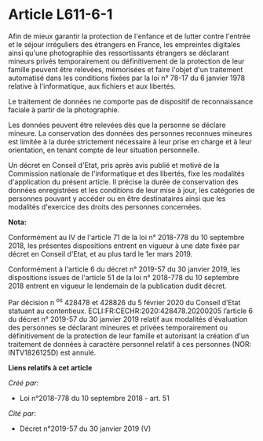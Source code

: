 # Article L611-6-1

Afin de mieux garantir la protection de l'enfance et de lutter contre l'entrée et le séjour irréguliers des étrangers en
France, les empreintes digitales ainsi qu'une photographie des ressortissants étrangers se déclarant mineurs privés
temporairement ou définitivement de la protection de leur famille peuvent être relevées, mémorisées et faire l'objet d'un
traitement automatisé dans les conditions fixées par la loi n° 78-17 du 6 janvier 1978 relative à l'informatique, aux
fichiers et aux libertés.

Le traitement de données ne comporte pas de dispositif de reconnaissance faciale à partir de la photographie.

Les données peuvent être relevées dès que la personne se déclare mineure. La conservation des données des personnes reconnues
mineures est limitée à la durée strictement nécessaire à leur prise en charge et à leur orientation, en tenant compte de leur
situation personnelle.

Un décret en Conseil d'Etat, pris après avis publié et motivé de la Commission nationale de l'informatique et des libertés,
fixe les modalités d'application du présent article. Il précise la durée de conservation des données enregistrées et les
conditions de leur mise à jour, les catégories de personnes pouvant y accéder ou en être destinataires ainsi que les
modalités d'exercice des droits des personnes concernées.

**Nota:**

Conformément au IV de l'article 71 de la loi n° 2018-778 du 10 septembre 2018, les présentes dispositions entrent en vigueur
à une date fixée par décret en Conseil d'Etat, et au plus tard le 1er mars 2019.

Conformément à l'article 6 du décret n° 2019-57 du 30 janvier 2019, les dispositions issues de l'article 51 de la loi n°
2018-778 du 10 septembre 2018 entrent en vigueur le lendemain de la publication dudit décret.

Par décision n
  <sup>os</sup> 428478 et 428826 du 5 février 2020 du Conseil d’Etat statuant au contentieux.
ECLI:FR:CECHR:2020:428478.20200205 l’article 6 du décret n° 2019-57 du 30 janvier 2019 relatif aux modalités d'évaluation des
personnes se déclarant mineures et privées temporairement ou définitivement de la protection de leur famille et autorisant la
création d'un traitement de données à caractère personnel relatif à ces personnes (NOR: INTV1826125D) est annulé.

**Liens relatifs à cet article**

_Créé par_:

  - Loi n°2018-778 du 10 septembre 2018 - art. 51

_Cité par_:

  - Décret n°2019-57 du 30 janvier 2019 (V)
